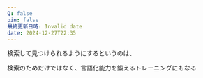 ```yaml
---
Q: false
pin: false
最終更新日時: Invalid date
date: 2024-12-27T22:35
---
```

検索して見つけられるようにするというのは、

検索のためだけではなく、言語化能力を鍛えるトレーニングにもなる